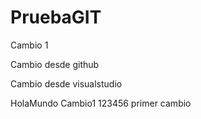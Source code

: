 # PruebaGIT

Cambio 1

Cambio desde github

Cambio desde visualstudio

HolaMundo
Cambio1
123456
primer cambio
